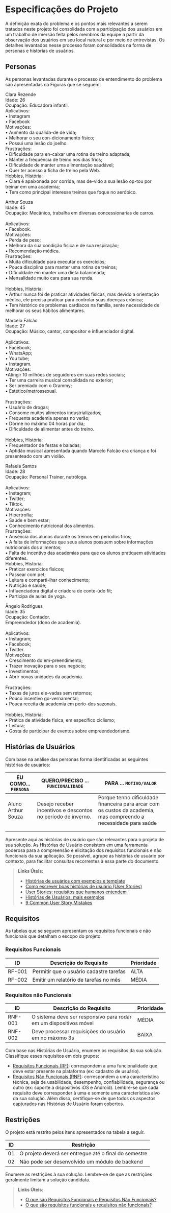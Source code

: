 # Especificações do Projeto

A definição exata do problema e os pontos mais relevantes a serem tratados neste projeto foi consolidada com a participação dos usuários em um trabalho de imersão feita pelos membros da equipe a partir da observação dos usuários em seu local natural e por meio de entrevistas. Os detalhes levantados nesse processo foram consolidados na forma de personas e histórias de usuários.

## Personas

As personas levantadas durante o processo de entendimento do problema são apresentadas na Figuras que se seguem.

 
Clara Rezende <br/>
	Idade: 26 <br/>
Ocupação: Educadora infantil. <br/>	
Aplicativos: <br/>
• Instagram <br/>
• Facebook  <br/>
Motivações: <br/>
• Aumento da qualida-de de vida; <br/>
• Melhorar o seu con-dicionamento físico; <br/>
• Possui uma lesão do joelho. <br/>	
Frustrações: <br/>
• Dificuldade para en-caixar uma rotina de treino adaptada; <br/>
• Manter a frequência de treino nos dias frios; <br/>
• Dificuldade de manter uma alimentação saudável; <br/>
• Quer ter acesso a ficha de treino pela Web. <br/>	
Hobbies, História: <br/>
• Clara é apaixonada por corrida, mas de-vido a sua lesão op-tou por treinar em uma academia; <br/>
• Tem como principal interesse treinos que foque no aeróbico. <br/>

Arthur Souza <br/>
	Idade: 45 <br/>
Ocupação: Mecânico, trabalha em diversas concessionarias de carros. <br/>	
Aplicativos: <br/>
• Facebook. <br/>
Motivações: <br/>
• Perda de peso; <br/>
• Melhora da sua condição física e de sua respiração; <br/>
• Recomendação médica. <br/>
Frustrações: <br/>
• Muita dificuldade para executar os exercícios; <br/>
• Pouca disciplina para manter uma rotina de treinos; <br/>
• Dificuldade em manter uma dieta balanceada; <br/>
• Mensalidade muito cara para sua renda. <br/>	
Hobbies, História: <br/>
• Arthur nunca foi de praticar atividades físicas, mas devido a orientação médica, ele precisa praticar para controlar suas doenças crônica; <br/>
• Tem histórico de problemas cardíacos na família, sente necessidade de melhorar os seus hábitos alimentares. <br/>


 Marcelo Falcão <br/>
	Idade: 27 <br/>
Ocupação: Músico, cantor, compositor e influenciador digital. <br/>	 
Aplicativos: <br/>
• Facebook; <br/>
• WhatsApp; <br/>
• You tube; <br/>
• Instagram. <br/>
Motivações: <br/>
•Atingir 10 milhões de seguidores em suas redes sociais; <br/>
• Ter uma carreira musical consolidada no exterior; <br/>
• Ser premiado com o Grammy; <br/>
• Estético/metrossexual. <br/>	
Frustrações: <br/>
• Usuário de drogas; <br/>
• Consome muitos alimentos industrializados; <br/>
• Frequenta academia apenas no verão; <br/>
• Dorme no máximo 04 horas por dia; <br/>
• Dificuldade de alimentar antes do treino. <br/>	
Hobbies, História: <br/>
• Frequentador de festas e baladas; <br/>
• Aptidão musical apresentada quando Marcelo Falcão era criança e foi presenteado com um violão. <br/>


 Rafaela Santos <br/>
	Idade: 28 <br/>
Ocupação: Personal Trainer, nutróloga. <br/>	
Aplicativos: <br/>
• Instagram; <br/>
• Twitter; <br/>
• Tiktok. <br/>
Motivações: <br/>
• Hipertrofia; <br/>
• Saúde e bem estar; <br/>
• Conhecimento nutricional dos alimentos. <br/>	
Frustrações: <br/>
• Ausência dos alunos durante os treinos em períodos frios; <br/>
• A falta de informações que seus alunos possuem sobre informações nutricionais dos alimentos; <br/> 
• Falta de incentivo das academias para que os alunos pratiquem atividades diferentes. <br/>
Hobbies, História: <br/>
• Praticar exercícios físicos; <br/>
• Passear com pet; <br/>
• Leitura e comparti-lhar conhecimento; <br/>
• Nutrição e saúde; <br/>
• Influenciadora digital e criadora de conte-údo fit; <br/>
• Participa de aulas de yoga. <br/>



Ângelo Rodrigues <br/>
	Idade: 35 <br/>
Ocupação: Contador. <br/>
Empreendedor (dono de academia). <br/>	
Aplicativos: <br/>
• Instagram; <br/>
• Facebook; <br/>
• Twitter. <br/>
Motivações: <br/>
• Crescimento do em-preendimento; <br/>
• Trazer inovação para o seu negócio; <br/>
• Investimentos; <br/>
• Abrir novas unidades da academia. <br/>	
Frustrações: <br/>
• Taxas de juros ele-vadas sem retornos; <br/>
• Pouco incentivo go-vernamental; <br/>
• Pouca receita da academia em perío-dos sazonais. <br/>	
Hobbies, História: <br/>
• Prática de atividade física, em específico ciclismo; <br/>
• Leitura; <br/>
• Gosta de participar de eventos sobre empreendedorismo. <br/>


## Histórias de Usuários

Com base na análise das personas forma identificadas as seguintes histórias de usuários:

|EU COMO... `PERSONA`| QUERO/PRECISO ... `FUNCIONALIDADE` |PARA ... `MOTIVO/VALOR`                 |
|--------------------|------------------------------------|----------------------------------------|
|Aluno Arthur Souza  | Desejo receber incentivos e descontos no período de inverno.       | Porque tenho dificuldade financeira para arcar com os custos da academia,  mas compreendo a necessidade para saúde    |
|                    |                                    |                                        |
|                    |                                    |                                        |
       
Apresente aqui as histórias de usuário que são relevantes para o projeto de sua solução. As Histórias de Usuário consistem em uma ferramenta poderosa para a compreensão e elicitação dos requisitos funcionais e não funcionais da sua aplicação. Se possível, agrupe as histórias de usuário por contexto, para facilitar consultas recorrentes à essa parte do documento.

> **Links Úteis**:
> - [Histórias de usuários com exemplos e template](https://www.atlassian.com/br/agile/project-management/user-stories)
> - [Como escrever boas histórias de usuário (User Stories)](https://medium.com/vertice/como-escrever-boas-users-stories-hist%C3%B3rias-de-usu%C3%A1rios-b29c75043fac)
> - [User Stories: requisitos que humanos entendem](https://www.luiztools.com.br/post/user-stories-descricao-de-requisitos-que-humanos-entendem/)
> - [Histórias de Usuários: mais exemplos](https://www.reqview.com/doc/user-stories-example.html)
> - [9 Common User Story Mistakes](https://airfocus.com/blog/user-story-mistakes/)

## Requisitos

As tabelas que se seguem apresentam os requisitos funcionais e não funcionais que detalham o escopo do projeto.

### Requisitos Funcionais

|ID    | Descrição do Requisito  | Prioridade |
|------|-----------------------------------------|----|
|RF-001| Permitir que o usuário cadastre tarefas | ALTA | 
|RF-002| Emitir um relatório de tarefas no mês   | MÉDIA |


### Requisitos não Funcionais

|ID     | Descrição do Requisito  |Prioridade |
|-------|-------------------------|----|
|RNF-001| O sistema deve ser responsivo para rodar em um dispositivos móvel | MÉDIA | 
|RNF-002| Deve processar requisições do usuário em no máximo 3s |  BAIXA | 

Com base nas Histórias de Usuário, enumere os requisitos da sua solução. Classifique esses requisitos em dois grupos:

- [Requisitos Funcionais
 (RF)](https://pt.wikipedia.org/wiki/Requisito_funcional):
 correspondem a uma funcionalidade que deve estar presente na
  plataforma (ex: cadastro de usuário).
- [Requisitos Não Funcionais
  (RNF)](https://pt.wikipedia.org/wiki/Requisito_n%C3%A3o_funcional):
  correspondem a uma característica técnica, seja de usabilidade,
  desempenho, confiabilidade, segurança ou outro (ex: suporte a
  dispositivos iOS e Android).
Lembre-se que cada requisito deve corresponder à uma e somente uma
característica alvo da sua solução. Além disso, certifique-se de que
todos os aspectos capturados nas Histórias de Usuário foram cobertos.

## Restrições

O projeto está restrito pelos itens apresentados na tabela a seguir.

|ID| Restrição                                             |
|--|-------------------------------------------------------|
|01| O projeto deverá ser entregue até o final do semestre |
|02| Não pode ser desenvolvido um módulo de backend        |


Enumere as restrições à sua solução. Lembre-se de que as restrições geralmente limitam a solução candidata.

> **Links Úteis**:
> - [O que são Requisitos Funcionais e Requisitos Não Funcionais?](https://codificar.com.br/requisitos-funcionais-nao-funcionais/)
> - [O que são requisitos funcionais e requisitos não funcionais?](https://analisederequisitos.com.br/requisitos-funcionais-e-requisitos-nao-funcionais-o-que-sao/)
